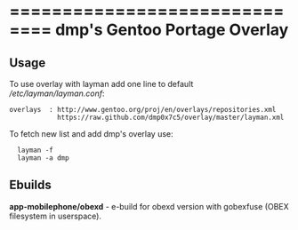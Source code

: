 ==============================
dmp's Gentoo Portage Overlay
==============================

Usage
------------
To use overlay with layman add one line to default */etc/layman/layman.conf*:

```     
overlays  : http://www.gentoo.org/proj/en/overlays/repositories.xml
            https://raw.github.com/dmp0x7c5/overlay/master/layman.xml
```     

To fetch new list and add dmp's overlay use:

```     
  layman -f
  layman -a dmp
```     


Ebuilds
------------

**app-mobilephone/obexd** - e-build for obexd version with gobexfuse (OBEX filesystem in userspace).



